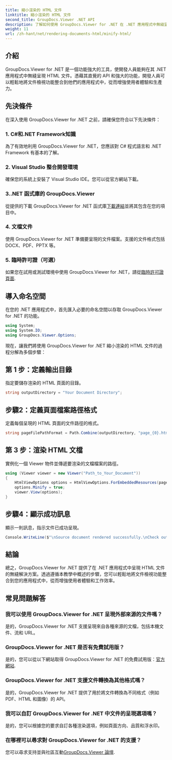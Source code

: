 ```yaml
---
title: 縮小渲染的 HTML 文件
linktitle: 縮小渲染的 HTML 文件
second_title: GroupDocs.Viewer .NET API
description: 了解如何使用 GroupDocs.Viewer for .NET 在 .NET 應用程式中無縫呈現 HTML 文件。
weight: 11
url: /zh-hant/net/rendering-documents-html/minify-html/
---
```

## 介紹
GroupDocs.Viewer for .NET 是一個功能強大的工具，使開發人員能夠在其 .NET 應用程式中無縫呈現 HTML 文件。憑藉其直覺的 API 和強大的功能，開發人員可以輕鬆地將文件檢視功能整合到他們的應用程式中，從而增強使用者體驗和生產力。
## 先決條件
在深入使用 GroupDocs.Viewer for .NET 之前，請確保您符合以下先決條件：
### 1. C#和.NET Framework知識
為了有效地利用 GroupDocs.Viewer for .NET，您應該對 C# 程式語言和 .NET Framework 有基本的了解。
### 2. Visual Studio 整合開發環境
確保您的系統上安裝了 Visual Studio IDE。您可以從官方網站下載。
### 3..NET 函式庫的 GroupDocs.Viewer
從提供的下載 GroupDocs.Viewer for .NET 函式庫[下載連結](https://releases.groupdocs.com/viewer/net/)並將其包含在您的項目中。
### 4. 文檔文件
使用 GroupDocs.Viewer for .NET 準備要呈現的文件檔案。支援的文件格式包括 DOCX、PDF、PPTX 等。
### 5. 臨時許可證（可選）
如果您在試用或測試環境中使用 GroupDocs.Viewer for .NET，請從[臨時許可證頁面](https://purchase.groupdocs.com/temporary-license/).

## 導入命名空間
在您的 .NET 應用程式中，首先匯入必要的命名空間以存取 GroupDocs.Viewer for .NET 的功能。
```csharp
using System;
using System.IO;
using GroupDocs.Viewer.Options;
```

現在，讓我們將使用 GroupDocs.Viewer for .NET 縮小渲染的 HTML 文件的過程分解為多個步驟：
## 第 1 步：定義輸出目錄
指定要儲存渲染的 HTML 頁面的目錄。
```csharp
string outputDirectory = "Your Document Directory";
```
## 步驟2：定義頁面檔案路徑格式
定義每個呈現的 HTML 頁面的文件路徑的格式。
```csharp
string pageFilePathFormat = Path.Combine(outputDirectory, "page_{0}.html");
```
## 第 3 步：渲染 HTML 文檔
實例化一個 Viewer 物件並傳遞要渲染的文檔檔案的路徑。
```csharp
using (Viewer viewer = new Viewer("Path_to_Your_Document"))
{
    HtmlViewOptions options = HtmlViewOptions.ForEmbeddedResources(pageFilePathFormat);
    options.Minify = true;
    viewer.View(options);
}
```
## 步驟4：顯示成功訊息
顯示一則訊息，指示文件已成功呈現。
```csharp
Console.WriteLine($"\nSource document rendered successfully.\nCheck output in {outputDirectory}.");
```

## 結論
總之，GroupDocs.Viewer for .NET 提供了在 .NET 應用程式中呈現 HTML 文件的無縫解決方案。透過遵循本教學中概述的步驟，您可以輕鬆地將文件檢視功能整合到您的應用程式中，從而增強使用者體驗和工作效率。
## 常見問題解答
### 我可以使用 GroupDocs.Viewer for .NET 呈現外部來源的文件嗎？
是的，GroupDocs.Viewer for .NET 支援呈現來自各種來源的文檔，包括本機文件、流和 URL。
### GroupDocs.Viewer for .NET 是否有免費試用版？
是的，您可以從以下網站取得 GroupDocs.Viewer for .NET 的免費試用版：[官方網站](https://releases.groupdocs.com/).
### GroupDocs.Viewer for .NET 支援文件轉換為其他格式嗎？
是的，GroupDocs.Viewer for .NET 提供了用於將文件轉換為不同格式（例如 PDF、HTML 和圖像）的 API。
### 我可以自訂 GroupDocs.Viewer for .NET 中文件的呈現選項嗎？
是的，您可以根據您的要求自訂各種渲染選項，例如頁面方向、品質和浮水印。
### 在哪裡可以尋求對 GroupDocs.Viewer for .NET 的支援？
您可以尋求支持並與社區互動[GroupDocs.Viewer 論壇](https://forum.groupdocs.com/c/viewer/9).